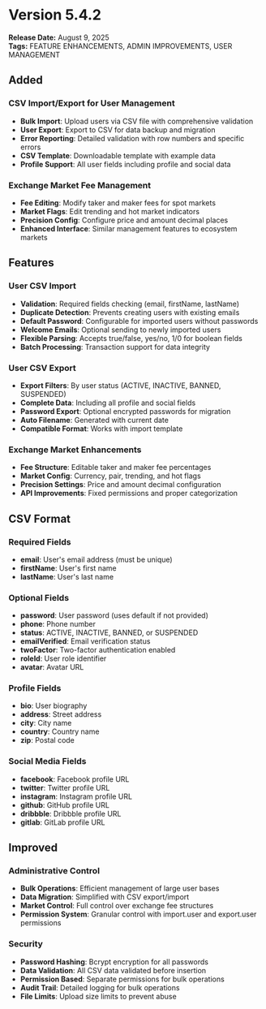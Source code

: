 # Version 5.4.2

**Release Date:** August 9, 2025  
**Tags:** FEATURE ENHANCEMENTS, ADMIN IMPROVEMENTS, USER MANAGEMENT

## Added

### CSV Import/Export for User Management
- **Bulk Import**: Upload users via CSV file with comprehensive validation
- **User Export**: Export to CSV for data backup and migration
- **Error Reporting**: Detailed validation with row numbers and specific errors
- **CSV Template**: Downloadable template with example data
- **Profile Support**: All user fields including profile and social data

### Exchange Market Fee Management
- **Fee Editing**: Modify taker and maker fees for spot markets
- **Market Flags**: Edit trending and hot market indicators
- **Precision Config**: Configure price and amount decimal places
- **Enhanced Interface**: Similar management features to ecosystem markets

## Features

### User CSV Import
- **Validation**: Required fields checking (email, firstName, lastName)
- **Duplicate Detection**: Prevents creating users with existing emails
- **Default Password**: Configurable for imported users without passwords
- **Welcome Emails**: Optional sending to newly imported users
- **Flexible Parsing**: Accepts true/false, yes/no, 1/0 for boolean fields
- **Batch Processing**: Transaction support for data integrity

### User CSV Export
- **Export Filters**: By user status (ACTIVE, INACTIVE, BANNED, SUSPENDED)
- **Complete Data**: Including all profile and social fields
- **Password Export**: Optional encrypted passwords for migration
- **Auto Filename**: Generated with current date
- **Compatible Format**: Works with import template

### Exchange Market Enhancements
- **Fee Structure**: Editable taker and maker fee percentages
- **Market Config**: Currency, pair, trending, and hot flags
- **Precision Settings**: Price and amount decimal configuration
- **API Improvements**: Fixed permissions and proper categorization

## CSV Format

### Required Fields
- **email**: User's email address (must be unique)
- **firstName**: User's first name
- **lastName**: User's last name

### Optional Fields
- **password**: User password (uses default if not provided)
- **phone**: Phone number
- **status**: ACTIVE, INACTIVE, BANNED, or SUSPENDED
- **emailVerified**: Email verification status
- **twoFactor**: Two-factor authentication enabled
- **roleId**: User role identifier
- **avatar**: Avatar URL

### Profile Fields
- **bio**: User biography
- **address**: Street address
- **city**: City name
- **country**: Country name
- **zip**: Postal code

### Social Media Fields
- **facebook**: Facebook profile URL
- **twitter**: Twitter profile URL
- **instagram**: Instagram profile URL
- **github**: GitHub profile URL
- **dribbble**: Dribbble profile URL
- **gitlab**: GitLab profile URL

## Improved

### Administrative Control
- **Bulk Operations**: Efficient management of large user bases
- **Data Migration**: Simplified with CSV export/import
- **Market Control**: Full control over exchange fee structures
- **Permission System**: Granular control with import.user and export.user permissions

### Security
- **Password Hashing**: Bcrypt encryption for all passwords
- **Data Validation**: All CSV data validated before insertion
- **Permission Based**: Separate permissions for bulk operations
- **Audit Trail**: Detailed logging for bulk operations
- **File Limits**: Upload size limits to prevent abuse